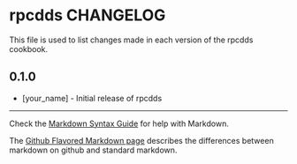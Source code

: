 rpcdds CHANGELOG
================

This file is used to list changes made in each version of the rpcdds cookbook.

0.1.0
-----
- [your_name] - Initial release of rpcdds

- - -
Check the [Markdown Syntax Guide](http://daringfireball.net/projects/markdown/syntax) for help with Markdown.

The [Github Flavored Markdown page](http://github.github.com/github-flavored-markdown/) describes the differences between markdown on github and standard markdown.
